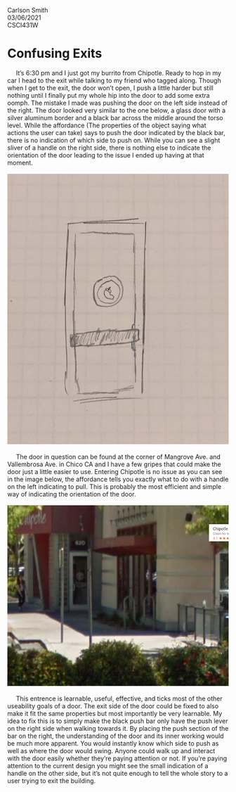 Carlson Smith <br />
03/06/2021<br />
CSCI431W<br />

# Confusing Exits

&nbsp;&nbsp;&nbsp;&nbsp;&nbsp;It’s 6:30 pm and I just got my burrito from Chipotle.  Ready to hop in my car I head to the exit while talking to my friend who tagged along.  Though when I get to the exit, the door won’t open, I push a little harder but still nothing until I finally put my whole hip into the door to add some extra oomph.  The mistake I made was pushing the door on the left side instead of the right.  The door looked very similar to the one below, a glass door with a silver aluminum border and a black bar across the middle around the torso level.  While the affordance (The properties of the object saying what actions the user can take) says to push the door indicated by the black bar, there is no indication of which side to push on.  While you can see a slight sliver of a handle on the right side, there is nothing else to indicate the orientation of the door leading to the issue I ended up having at that moment.<br />
<br />
![image](assets/drawingDoor.jpg)<br />
<br />
&nbsp;&nbsp;&nbsp;&nbsp;&nbsp;The door in question can be found at the corner of Mangrove Ave. and Vallembrosa Ave. in Chico CA and I have a few gripes that could make the door just a little easier to use.  Entering Chipotle is no issue as you can see in the image below, the affordance tells you exactly what to do with a handle on the left indicating to pull.  This is probably the most efficient and simple way of indicating the orientation of the door.<br />
<br />
![image](assets/googleDoorImg.png)<br />
<br />
&nbsp;&nbsp;&nbsp;&nbsp;&nbsp;This entrence is learnable, useful, effective, and ticks most of the other useability goals of a door.  The exit side of the door could be fixed to also make it fit the same properties but most importantly be very learnable.  My idea to fix this is to simply make the black push bar only have the push lever on the right side when walking towards it.  By placing the push section of the bar on the right, the understanding of the door and its inner working would be much more apparent.  You would instantly know which side to push as well as where the door would swing.  Anyone could walk up and interact with the door easily whether they’re paying attention or not.  If you’re paying attention to the current design you might see the small indication of a handle on the other side, but it’s not quite enough to tell the whole story to a user trying to exit the building.

